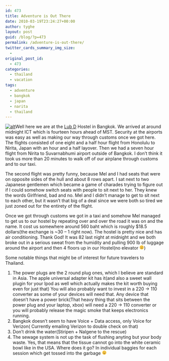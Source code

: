 ```yaml
---
id: 473
title: Adventure is Out There
date: 2010-03-19T23:24:27+00:00
author: tyghe
layout: post
guid: /blog/?p=473
permalink: /adventure-is-out-there/
twitter_cards_summary_img_size:
  - 
original_post_id:
  - 473
categories:
  - thailand
  - vacation
tags:
  - adventure
  - bangkok
  - japan
  - narita
  - thailand
---
```

[<img class="alignleft size-medium wp-image-474" title="AdventureIsOutThere" src="/wp-content/uploads/2010/03/AdventureIsOutThere-300x300.jpg" alt="alt" width="300" height="300" />](/blog/wp-content/uploads/2010/03/AdventureIsOutThere.jpg)Well here we are at the [Lub D](http://maps.google.com/maps?f=q&source=s_q&hl=en&geocode=&q=lub+d+bangkok&sll=45.691055,-110.943888&sspn=2.279268,6.328125&ie=UTF8&hq=lub+d&hnear=Bangkok,+Thailand&ll=13.739385,100.530739&spn=0.095047,0.197754&z=13&iwloc=A "Lub D Google Maps") Hostel in Bangkok. We arrived at around midnight ICT which is fourteen hours ahead of MST. Security at the airports was easy as well as making our way through customs once we got here. The flights consisted of one eight and a half hour flight from Honolulu to Nirita, Japan with an hour and a half layover. Then we had a seven hour flight from Nirita to Suvarnabhumi airport outside of Bangkok. I don&#8217;t think it took us more than 20 minutes to walk off of our airplane through customs and to our taxi.

The second flight was pretty funny, because Mel and I had seats that were on opposite sides of the hull and about 8 rows apart. I sat next to two Japanese gentlemen which became a game of charades trying to figure out if I could somehow switch seats with people to sit next to her. They knew the words Girlfriend, bad and no. Mel and I didn&#8217;t manage to get to sit next to each other, but it wasn&#8217;t that big of a deal since we were both so tired we just zoned out for the entirety of the flight.

Once we got through customs we got in a taxi and somehow Mel managed to get us to our hostel by repeating over and over the road it was on and the name. It cost us somewhere around 560 baht which is roughly $18.5 dollars(the exchange is ~30 &#8211; 1 right now). The hostel is pretty nice and has air conditioning. Thank God! It was 82 last night at midnight and we both broke out in a serious sweat from the humidity and pulling 900 lb of luggage around the airport and then 4 floors up in our Hostel(no elevator  <img src="/wp-includes/images/smilies/frownie.png" alt=":(" class="wp-smiley" style="height: 1em; max-height: 1em;" />)

Some notable things that might be of interest for future travelers to Thailand.

  1. The power plugs are the 2 round plug ones, which I believe are standard in Asia. The apple universal adapter kit has it(and also a sweet wall plugin for your Ipod as well which actually makes the kit worth buying even for just that) You will also probably want to invest in a 220 -> 110 converter as some of your devices will need that. Any device that doesn&#8217;t have a power brick(That heavy thing that sits between the power plug and your laptop, xbox) will need a 220 -> 110 converter or you will probably release the magic smoke that keeps electronics running.
  2. Bangkok doesn&#8217;t seem to have Voice + Data access, only Voice for Verizon( Currently emailing Verizon to double check on that)
  3. Don&#8217;t drink the water(Stiripen + Nalgene to the rescue)
  4. The sewage system is not up the task of flushing anyting but your body waste. Yes, that means that the tissue cannot go into the white ceramic bowl like in the USA. Where does it go? In individual baggies for each session which get tossed into the garbage <img src="/wp-includes/images/smilies/simple-smile.png" alt=":)" class="wp-smiley" style="height: 1em; max-height: 1em;" />
